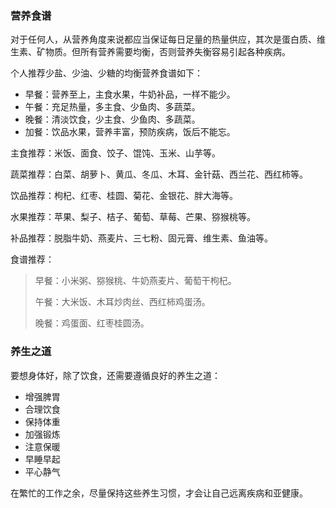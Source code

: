 <!---title:营养食谱及养生之道-->
<!---category:生活娱乐-->
<!---tags:食谱, 养生-->
<!---author:Neal-->
<!---date:2016-12-28-->

### 营养食谱
对于任何人，从营养角度来说都应当保证每日足量的热量供应，其次是蛋白质、维生素、矿物质。但所有营养需要均衡，否则营养失衡容易引起各种疾病。

个人推荐少盐、少油、少糖的均衡营养食谱如下：

* 早餐：营养至上，主食水果，牛奶补品，一样不能少。
* 午餐：充足热量，多主食、少鱼肉、多蔬菜。
* 晚餐：清淡饮食，少主食、少鱼肉、多蔬菜。
* 加餐：饮品水果，营养丰富，预防疾病，饭后不能忘。

主食推荐：米饭、面食、饺子、馄饨、玉米、山芋等。

蔬菜推荐：白菜、胡萝卜、黄瓜、冬瓜、木耳、金针菇、西兰花、西红柿等。

饮品推荐：枸杞、红枣、桂圆、菊花、金银花、胖大海等。

水果推荐：苹果、梨子、桔子、葡萄、草莓、芒果、猕猴桃等。

补品推荐：脱脂牛奶、燕麦片、三七粉、固元膏、维生素、鱼油等。

食谱推荐：

> 早餐：小米粥、猕猴桃、牛奶燕麦片、葡萄干枸杞。
>
> 午餐：大米饭、木耳炒肉丝、西红柿鸡蛋汤。
>
> 晚餐：鸡蛋面、红枣桂圆汤。

### 养生之道
要想身体好，除了饮食，还需要遵循良好的养生之道：

* 增强脾胃
* 合理饮食
* 保持体重
* 加强锻炼
* 注意保暖
* 早睡早起
* 平心静气

在繁忙的工作之余，尽量保持这些养生习惯，才会让自己远离疾病和亚健康。
